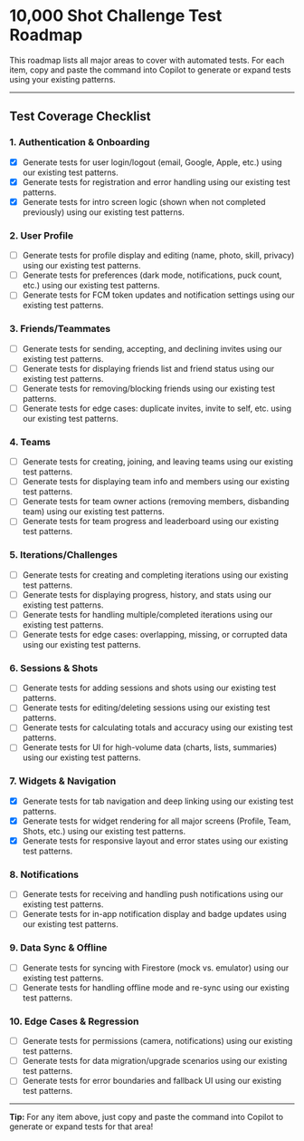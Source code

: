 # 10,000 Shot Challenge Test Roadmap

This roadmap lists all major areas to cover with automated tests. For each item, copy and paste the command into Copilot to generate or expand tests using your existing patterns.

---

## Test Coverage Checklist

### 1. Authentication & Onboarding

- [x] Generate tests for user login/logout (email, Google, Apple, etc.) using our existing test patterns.
- [x] Generate tests for registration and error handling using our existing test patterns.
- [x] Generate tests for intro screen logic (shown when not completed previously) using our existing test patterns.

### 2. User Profile

- [ ] Generate tests for profile display and editing (name, photo, skill, privacy) using our existing test patterns.
- [ ] Generate tests for preferences (dark mode, notifications, puck count, etc.) using our existing test patterns.
- [ ] Generate tests for FCM token updates and notification settings using our existing test patterns.

### 3. Friends/Teammates

- [ ] Generate tests for sending, accepting, and declining invites using our existing test patterns.
- [ ] Generate tests for displaying friends list and friend status using our existing test patterns.
- [ ] Generate tests for removing/blocking friends using our existing test patterns.
- [ ] Generate tests for edge cases: duplicate invites, invite to self, etc. using our existing test patterns.

### 4. Teams

- [ ] Generate tests for creating, joining, and leaving teams using our existing test patterns.
- [ ] Generate tests for displaying team info and members using our existing test patterns.
- [ ] Generate tests for team owner actions (removing members, disbanding team) using our existing test patterns.
- [ ] Generate tests for team progress and leaderboard using our existing test patterns.

### 5. Iterations/Challenges

- [ ] Generate tests for creating and completing iterations using our existing test patterns.
- [ ] Generate tests for displaying progress, history, and stats using our existing test patterns.
- [ ] Generate tests for handling multiple/completed iterations using our existing test patterns.
- [ ] Generate tests for edge cases: overlapping, missing, or corrupted data using our existing test patterns.

### 6. Sessions & Shots

- [ ] Generate tests for adding sessions and shots using our existing test patterns.
- [ ] Generate tests for editing/deleting sessions using our existing test patterns.
- [ ] Generate tests for calculating totals and accuracy using our existing test patterns.
- [ ] Generate tests for UI for high-volume data (charts, lists, summaries) using our existing test patterns.

### 7. Widgets & Navigation

- [x] Generate tests for tab navigation and deep linking using our existing test patterns.
- [x] Generate tests for widget rendering for all major screens (Profile, Team, Shots, etc.) using our existing test patterns.
- [x] Generate tests for responsive layout and error states using our existing test patterns.

### 8. Notifications

- [ ] Generate tests for receiving and handling push notifications using our existing test patterns.
- [ ] Generate tests for in-app notification display and badge updates using our existing test patterns.

### 9. Data Sync & Offline

- [ ] Generate tests for syncing with Firestore (mock vs. emulator) using our existing test patterns.
- [ ] Generate tests for handling offline mode and re-sync using our existing test patterns.

### 10. Edge Cases & Regression

- [ ] Generate tests for permissions (camera, notifications) using our existing test patterns.
- [ ] Generate tests for data migration/upgrade scenarios using our existing test patterns.
- [ ] Generate tests for error boundaries and fallback UI using our existing test patterns.

---

**Tip:** For any item above, just copy and paste the command into Copilot to generate or expand tests for that area!
